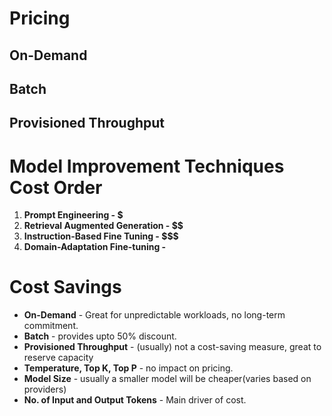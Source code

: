 # Pricing

## On-Demand
## Batch
## Provisioned Throughput

# Model Improvement Techniques Cost Order
1. **Prompt Engineering - $**
2. **Retrieval Augmented Generation - $$**
3. **Instruction-Based Fine Tuning - $$$**
4. **Domain-Adaptation Fine-tuning - $$$$**

# Cost Savings
- **On-Demand** - Great for unpredictable workloads, no long-term commitment.
- **Batch** - provides upto 50% discount. 
- **Provisioned Throughput** - (usually) not a cost-saving measure, great to reserve capacity
- **Temperature, Top K, Top P** -  no impact on pricing.
- **Model Size** - usually a smaller model will be cheaper(varies based on providers)
- **No. of Input and Output Tokens** - Main driver of cost.